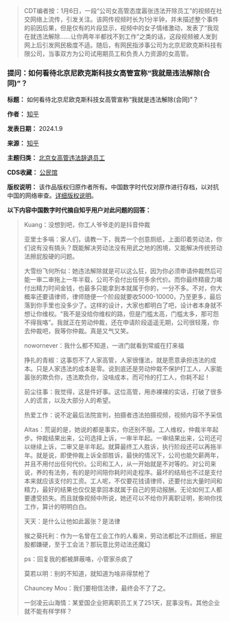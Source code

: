 

> CDT编者按：1月6日，一段“公司女高管态度嚣张违法开除员工”的视频在社交网络上流传，引发关注。该网传视频时长为1分半钟，并未描述整个事件的前因后果，但是仅有的片段显示，视频中的女子情绪激动，发表了“我现在就违法解除……让你两年半都找不到工作”之类的话，这段视频被人发到网上后引发网民极度不适。随后，有网民指涉事公司为北京尼欧克斯科技有限公司，当事双方为公司试用期员工和负责人力资源的女高管。
> 
> 


### 提问：如何看待北京尼欧克斯科技女高管宣称“我就是违法解除(合同)”？




**标题：** 如何看待北京尼欧克斯科技女高管宣称“我就是违法解除(合同)”？  

**作者：** [知乎](https://chinadigitaltimes.net/space/知乎)  

**发表日期：** 2024.1.9  

**来源：** [知乎](https://web.archive.org/web/https://www.zhihu.com/question/638485521)  

**主题归类：** [北京女高管违法辞退员工](https://chinadigitaltimes.net/space/北京女高管违法辞退员工)  

**CDS收藏：** [公民馆](https://chinadigitaltimes.net/space/%E5%85%AC%E6%B0%91%E9%A6%86)  

**版权说明：** 该作品版权归原作者所有。中国数字时代仅对原作进行存档，以对抗中国的网络审查。[详细版权说明](https://chinadigitaltimes.net/chinese/copyright)。


**以下内容中国数字时代摘自知乎用户对此问题的回答：** 



> 
> Kuang：没想到吧，你工人爷爷走的是抖音仲裁
> 
> 
> 亚里士多嗝：家人们，请教一下，我弄一个创意厕纸，上面印着劳动法，你们说有没有搞头？既能解决劳动法没有用武之地的困境，又能解决传统劳动法擦屁股硬的问题。
> 
> 
> 大雪纷飞何所似：她违法解除就是可以这么狂，因为你必须申请仲裁然后可能一审二审拖上一年半载，公司不会付出任何多余代价。而你最终精疲力竭付出精力时间金钱，也最多只能拿到本就属于你的，一分不多。不对，你大概率还要请律师，律师随便一个阶段就要收5000-10000，乃至更多，最后落到你手里也没多少了。这样的设计，大家也都明白了吧，设计者本身就不想让你维权。“我不是没给你维权的路，但是门槛太高，门槛太多，那可怨不得我咯”。我就正在劳动仲裁，还在申请阶段遥遥无期，公司很轻蔑，你去仲裁吧，我等你仲裁。真是又气又笑。
> 
> 
> nowornever：我什么都不知道，一进门就看到常威在打来福
> 
> 
> 挣扎的青椒：这事怨不了人家高管，人家很懂法，就是愿意承担违法的成本。只是人家违法的成本是零。说到底还是劳动仲栽不保护打工人，人家能嚣张的欺负你，违法欺负你，没啥成本，而可怜的打工人，你耗不起！
> 
> 
> 前尘往事：我觉得，这是件好事。这位高管，用赤裸裸的实话，打破了很多人的谎言，以及大部分人的希望。
> 
> 
> 热爱工作：说不定最后法院宣判，拍摄者违法拍摄视频，视频内容不予采信
> 
> 
> Altas：荒诞的是，她说的都是事实，你还别不服。工人维权，仲裁半年起步。仲裁结果出来，公司选择上诉，一审半年起。一审结果出来，公司还可以继续上诉，二审又是半年起。就算最终工人胜诉，执行阶段还可以再拖半年。就是说，即使仲裁上诉全部胜诉，最快的情况下，公司也能欠薪两年，并且不用付出任何代价。公司和工人，从一开始就是不对等的。对公司来说，养的有法务，有的是时间陪你耗时间走程序。最坏的结局也不过是支付本来就应该支付的工资。工人呢，不仅要花钱请律师，还要付出大量时间和精力，最好的结果也仅仅是拿回本就属于自己的劳动报酬。无论如何工人都要遭受损失。而且就像视频中所说，她还可以不给你开离职证明，影响你找工作，算计的明明白白。
> 
> 
> 天天：是什么让他如此嚣张？是法律
> 
> 
> 猴之葵托利：作为一名曾在工会工作的人看来，劳动法都比不过厕纸，擦屁股都嫌硬，至于工会法？那玩意比劳动法还魔幻  
> 
> ps：回复我的都被屏蔽咯，小管家杀疯了
> 
> 
> 莫若以明：别的不知道，就知道为啥非得禁枪了
> 
> 
> Chauncey Mou：我们要相信法律，最终会不了了之。
> 
> 
> 一剑凌云山海情：某爱国企业把离职员工关了251天，屁事没有。其他企业就不能有样学样？
> 
> 
> 


